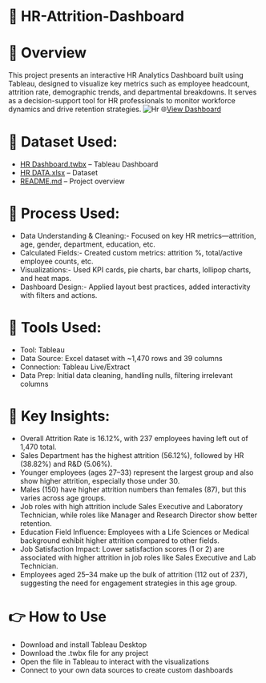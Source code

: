# 👥 HR-Attrition-Dashboard
# 📌 Overview
This project presents an interactive HR Analytics Dashboard built using Tableau, designed to visualize key metrics such as employee headcount, attrition rate, demographic trends, and departmental breakdowns. It serves as a decision-support tool for HR professionals to monitor workforce dynamics and drive retention strategies.
![Hr](https://github.com/user-attachments/assets/e419a4c6-730b-4144-9797-e772c066bdc6)
🌐[View Dashboard](https://public.tableau.com/views/HRDashboard_17388222550550/HRDASHBOARD?:language=en-US&:sid=&:redirect=auth&:display_count=n&:origin=viz_share_link)

# 📁 Dataset Used: 
- [HR Dashboard.twbx](https://public.tableau.com/views/HRDashboard_17388222550550/HRDASHBOARD?:language=en-US&:sid=&:redirect=auth&:display_count=n&:origin=viz_share_link) – Tableau Dashboard
- [HR DATA.xlsx](https://github.com/dhruwsunita/HR-Attrition-Dashboard/blob/main/HR%20DATA_Excel.xlsx) – Dataset
- [README.md](https://github.com/dhruwsunita/HR-Attrition-Dashboard/blob/main/README.md) – Project overview

# 🧠 Process Used:
- Data Understanding & Cleaning:-
  Focused on key HR metrics—attrition, age, gender, department, education, etc.
- Calculated Fields:-
  Created custom metrics: attrition %, total/active employee counts, etc.
- Visualizations:-
  Used KPI cards, pie charts, bar charts, lollipop charts, and heat maps.
- Dashboard Design:-
  Applied layout best practices, added interactivity with filters and actions.
  
# 🔧 Tools Used:
- Tool: Tableau
- Data Source: Excel dataset with ~1,470 rows and 39 columns
- Connection: Tableau Live/Extract
- Data Prep: Initial data cleaning, handling nulls, filtering irrelevant columns

# 🎯 Key Insights:
- Overall Attrition Rate is 16.12%, with 237 employees having left out of 1,470 total.
- Sales Department has the highest attrition (56.12%), followed by HR (38.82%) and R&D (5.06%).
- Younger employees (ages 27–33) represent the largest group and also show higher attrition, especially those under 30.
- Males (150) have higher attrition numbers than females (87), but this varies across age groups.
- Job roles with high attrition include Sales Executive and Laboratory Technician, while roles like Manager and Research Director show better retention.
- Education Field Influence: Employees with a Life Sciences or Medical background exhibit higher attrition compared to other fields.
- Job Satisfaction Impact: Lower satisfaction scores (1 or 2) are associated with higher attrition in job roles like Sales Executive and Lab Technician.
- Employees aged 25–34 make up the bulk of attrition (112 out of 237), suggesting the need for engagement strategies in this age group.

# 👉 How to Use
- Download and install Tableau Desktop
- Download the .twbx file for any project
- Open the file in Tableau to interact with the visualizations
- Connect to your own data sources to create custom dashboards

